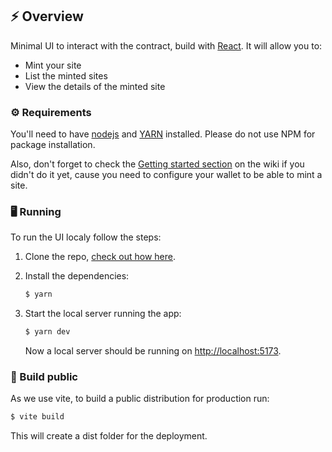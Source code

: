## ⚡ Overview

Minimal UI to interact with the contract, build with [React](https://reactjs.org/). It will allow you to:

- Mint your site
- List the minted sites
- View the details of the minted site

### ⚙️ Requirements

You'll need to have [nodejs](https://nodejs.org/en/) and [YARN](https://classic.yarnpkg.com/lang/en/docs/install/#mac-stable) installed. Please do not use NPM for package installation.

Also, don't forget to check the [Getting started section](https://github.com/fleekxyz/non-fungible-apps/wiki/%F0%9F%93%98-Getting-Started) on the wiki if you didn't do it yet, cause you need to configure your wallet to be able to mint a site.

### 🖥️ Running

To run the UI localy follow the steps:

1. Clone the repo, [check out how here](https://docs.github.com/en/repositories/creating-and-managing-repositories/cloning-a-repository).

2. Install the dependencies:

   ```bash
   $ yarn
   ```

3. Start the local server running the app:

   ```bash
   $ yarn dev
   ```

   Now a local server should be running on [http://localhost:5173](http://localhost:5173).

### 🤖 Build public

As we use vite, to build a public distribution for production run:

```bash
$ vite build
```

This will create a dist folder for the deployment.

